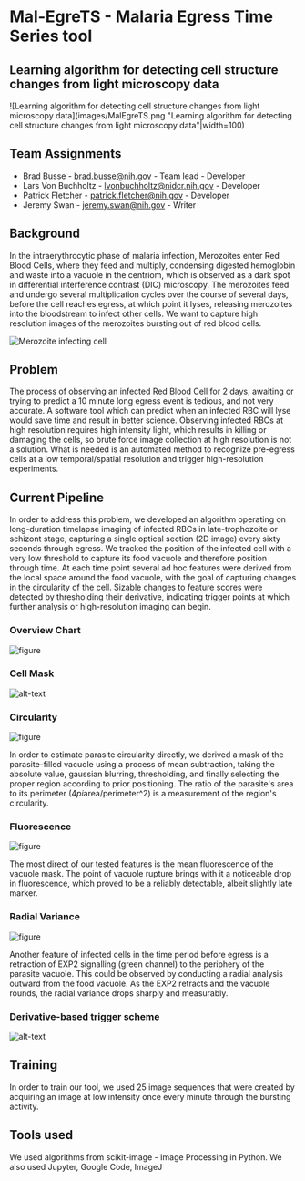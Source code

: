 # Mal-EgreTS - Malaria Egress Time Series tool
## Learning algorithm for detecting cell structure changes from light microscopy data
![Learning algorithm for detecting cell structure changes from light microscopy data](images/MalEgreTS.png "Learning algorithm for detecting cell structure changes from light microscopy data"|width=100)

## Team Assignments
* Brad Busse - brad.busse@nih.gov - Team lead - Developer
* Lars Von Buchholtz - lvonbuchholtz@nidcr.nih.gov - Developer
* Patrick Fletcher - patrick.fletcher@nih.gov - Developer
* Jeremy Swan - jeremy.swan@nih.gov - Writer

## Background
In the intraerythrocytic phase of malaria infection, Merozoites enter Red Blood Cells, where they feed and multiply, condensing digested hemoglobin and waste into a vacuole in the centriom, which is observed as a dark spot in differential interference contrast (DIC) microscopy. The merozoites feed and undergo several multiplication cycles over the course of several days, before the cell reaches egress, at which point it lyses, releasing merozoites into the bloodstream to infect other cells. We want to capture high resolution images of the merozoites bursting out of red blood cells.

![Merozoite infecting cell](images/merozoite.jpg "Merozoite infecting cell")

## Problem
The process of observing an infected Red Blood Cell for 2 days, awaiting or trying to predict a 10 minute long egress event is tedious, and not very accurate. A software tool which can predict when an infected RBC will lyse would save time and result in better science. Observing infected RBCs at high resolution requires high intensity light, which results in killing or damaging the cells, so brute force image collection at high resolution is not a solution. What is needed is an automated method to recognize pre-egress cells at a low temporal/spatial resolution and trigger high-resolution experiments.

## Current Pipeline

In order to address this problem, we developed an algorithm operating on long-duration timelapse imaging of infected RBCs in late-trophozoite or schizont stage, capturing a single optical section (2D image) every sixty seconds through egress.  We tracked the position of the infected cell with a very low threshold to capture its food vacuole and therefore position through time.  At each time point several ad hoc features were derived from the local space around the food vacuole, with the goal of capturing changes in the circularity of the cell.  Sizable changes to feature scores were detected by thresholding their derivative, indicating trigger points at which further analysis or high-resolution imaging can begin.

### Overview Chart
![figure](images/Pipeline.png "Process Flowchart")

### Cell Mask
![alt-text](images/out.gif "animated gif showing...")

### Circularity
![figure](images/circularity.png "Circularity")

In order to estimate parasite circularity directly, we derived a mask of the parasite-filled vacuole using a process of mean subtraction, taking the absolute value, gaussian blurring, thresholding, and finally selecting the proper region according to prior positioning.  The ratio of the parasite's area to its perimeter (4*pi*area/perimeter^2) is a measurement of the region's circularity.

### Fluorescence
![figure](images/mean_intensity.png "Fluorescence")

The most direct of our tested features is the mean fluorescence of the vacuole mask.  The point of vacuole rupture brings with it a noticeable drop in fluorescence, which proved to be a reliably detectable, albeit slightly late marker.

### Radial Variance
![figure](images/radvar.png "Radial Variance")

Another feature of infected cells in the time period before egress is a retraction of EXP2 signalling (green channel) to the periphery of the parasite vacuole.  This could be observed by conducting a radial analysis outward from the food vacuole.  As the EXP2 retracts and the vacuole rounds, the radial variance drops sharply and measurably.

### Derivative-based trigger scheme
![alt-text](images/trigger2.png "added threshold to derivative")

## Training
In order to train our tool, we used 25 image sequences that were created by acquiring an image at low intensity once every minute through the bursting activity.

## Tools used
We used algorithms from scikit-image - Image Processing in Python. We also used Jupyter, Google Code, ImageJ 
